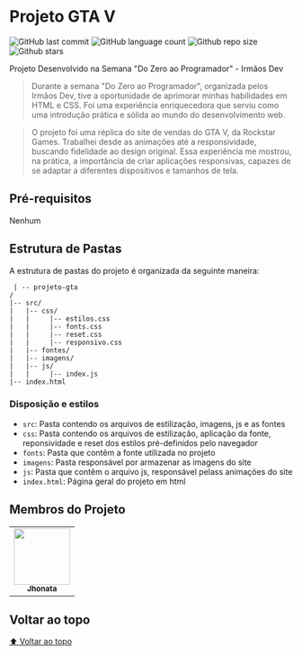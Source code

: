 # Projeto GTA V

<!-- Shields Exemplo, existem N diferentes shield em https://shields.io/ -->
![GitHub last commit](https://img.shields.io/github/last-commit/josejhonatadev/replicasiterockstargames)
![GitHub language count](https://img.shields.io/github/languages/count/josejhonatadev/replicasiterockstargames)
![Github repo size](https://img.shields.io/github/repo-size/josejhonatadev/replicasiterockstargames)
![Github stars](https://img.shields.io/github/stars/josejhonatadev/replicasiterockstargames?style=social)

Projeto Desenvolvido na Semana "Do Zero ao Programador" - Irmãos Dev

> Durante a semana "Do Zero ao Programador", organizada pelos Irmãos Dev, tive a oportunidade de aprimorar minhas habilidades em HTML e CSS. Foi uma experiência enriquecedora que serviu como uma introdução prática e sólida ao mundo do desenvolvimento web.

> O projeto foi uma réplica do site de vendas do GTA V, da Rockstar Games. Trabalhei desde as animações até a responsividade, buscando fidelidade ao design original. Essa experiência me mostrou, na prática, a importância de criar aplicações responsivas, capazes de se adaptar a diferentes dispositivos e tamanhos de tela.

## Pré-requisitos

Nenhum

## Estrutura de Pastas

A estrutura de pastas do projeto é organizada da seguinte maneira:

```text
 | -- projeto-gta
/
|-- src/
|   |-- css/
|   |     |-- estilos.css
|   |     |-- fonts.css
|   |     |-- reset.css
|   |     |-- responsivo.css
|   |-- fontes/
|   |-- imagens/
|   |-- js/
|   |     |-- index.js
|-- index.html
```

### Disposição e estilos

* `src`: Pasta contendo os arquivos de estilização, imagens, js e as fontes
* `css`: Pasta contendo os arquivos de estilização, aplicação da fonte, reponsividade e reset dos estilos pré-definidos pelo navegador
* `fonts`: Pasta que contêm a fonte  utilizada no projeto
* `imagens`: Pasta responsável por armazenar as imagens do site
* `js`: Pasta que contêm o arquivo js, responsável pelass animações do site
* `index.html`: Página geral do projeto em html


## Membros do Projeto

<table>
  <tr>
    <td align="center">
      <a href="https://github.com/josejhonatadev">
        <img src="https://github.com/josejhonatadev.png" width="100px">
        <br>
        <sub>
          <b>Jhonata</b>
        </sub>
      </a>
    </td>
  </tr>
</table>

## Voltar ao topo

[⬆ Voltar ao topo](#projetogtav)
